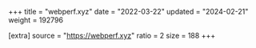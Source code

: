+++
title = "webperf.xyz"
date = "2022-03-22"
updated = "2024-02-21"
weight = 192796

[extra]
source = "https://webperf.xyz"
ratio = 2
size = 188
+++
